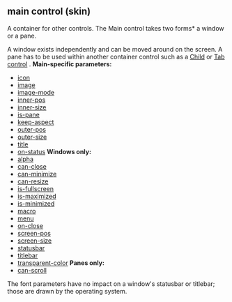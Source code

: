 ## main control (skin)


A container for other controls. The Main control takes two
forms* a window or a pane. 

A window exists independently and
can be moved around on the screen. A pane has to be used within another
container control such as a [Child](/ref/%7Bskin%7D/control/child.md)  or [Tab
control](/ref/%7Bskin%7D/control/tab.md) .
**Main-specific parameters:**
*   [icon](/ref/%7Bskin%7D/param/icon.md) 
*   [image](/ref/%7Bskin%7D/param/image.md) 
*   [image-mode](/ref/%7Bskin%7D/param/image-mode.md) 
*   [inner-pos](/ref/%7Bskin%7D/param/inner-size.md) 
*   [inner-size](/ref/%7Bskin%7D/param/inner-size.md) 
*   [is-pane](/ref/%7Bskin%7D/param/is-pane.md) 
*   [keep-aspect](/ref/%7Bskin%7D/param/keep-aspect.md) 
*   [outer-pos](/ref/%7Bskin%7D/param/outer-pos.md) 
*   [outer-size](/ref/%7Bskin%7D/param/outer-size.md) 
*   [title](/ref/%7Bskin%7D/param/title.md) 
*   [on-status](/ref/%7Bskin%7D/param/on-status.md) 
**Windows only:**
*   [alpha](/ref/%7Bskin%7D/param/alpha.md) 
*   [can-close](/ref/%7Bskin%7D/param/can-close.md) 
*   [can-minimize](/ref/%7Bskin%7D/param/can-minimize.md) 
*   [can-resize](/ref/%7Bskin%7D/param/can-resize.md) 
*   [is-fullscreen](/ref/%7Bskin%7D/param/is-fullscreen.md) 
*   [is-maximized](/ref/%7Bskin%7D/param/is-maximized.md) 
*   [is-minimized](/ref/%7Bskin%7D/param/is-minimized.md) 
*   [macro](/ref/%7Bskin%7D/param/macro.md) 
*   [menu](/ref/%7Bskin%7D/param/menu.md) 
*   [on-close](/ref/%7Bskin%7D/param/on-close.md) 
*   [screen-pos](/ref/%7Bskin%7D/param/screen-pos.md) 
*   [screen-size](/ref/%7Bskin%7D/param/screen-size.md) 
*   [statusbar](/ref/%7Bskin%7D/param/statusbar.md) 
*   [titlebar](/ref/%7Bskin%7D/param/titlebar.md) 
*   [transparent-color](/ref/%7Bskin%7D/param/transparent-color.md) 
**Panes only:**
*   [can-scroll](/ref/%7Bskin%7D/param/can-scroll.md) 

The font parameters have no impact on a window\'s statusbar or
titlebar; those are drawn by the operating system.